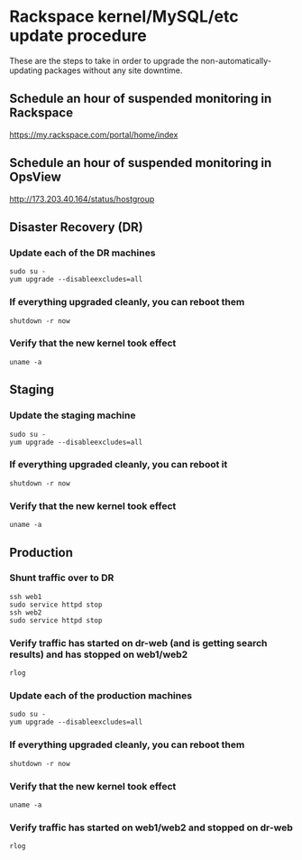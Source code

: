 # Rackspace kernel/MySQL/etc update procedure

These are the steps to take in order to upgrade the non-automatically-updating packages without any site downtime.

## Schedule an hour of suspended monitoring in Rackspace
<https://my.rackspace.com/portal/home/index>

## Schedule an hour of suspended monitoring in OpsView

<http://173.203.40.164/status/hostgroup>

## Disaster Recovery (DR)

### Update each of the DR machines
    sudo su -
    yum upgrade --disableexcludes=all

### If everything upgraded cleanly, you can reboot them
    shutdown -r now

### Verify that the new kernel took effect
    uname -a

## Staging

### Update the staging machine
    sudo su -
    yum upgrade --disableexcludes=all

### If everything upgraded cleanly, you can reboot it
    shutdown -r now

### Verify that the new kernel took effect
    uname -a

## Production

### Shunt traffic over to DR
    ssh web1
    sudo service httpd stop
    ssh web2
    sudo service httpd stop

### Verify traffic has started on dr-web (and is getting search results) and has stopped on web1/web2
    rlog

### Update each of the production machines
    sudo su -
    yum upgrade --disableexcludes=all

### If everything upgraded cleanly, you can reboot them
    shutdown -r now

### Verify that the new kernel took effect
    uname -a

### Verify traffic has started on web1/web2 and stopped on dr-web
    rlog
